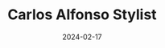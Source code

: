 ---
date: 2024-02-17
title: 'Carlos Alfonso Stylist'
description: 'Carlos Alfonso Stylist is a fashion and style consultant in Guadalajara'
image: '/images/content/projects/carlos-alfonso-stylist.png'
---